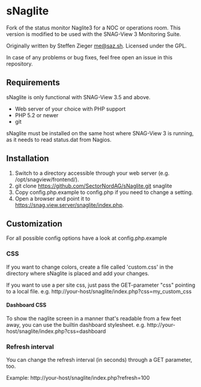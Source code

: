 sNaglite
========

Fork of the status monitor Naglite3 for a NOC or operations room. This version is modified to be used with the SNAG-View 3 Monitoring Suite.

Originally written by Steffen Zieger <me@saz.sh>.
Licensed under the GPL.

In case of any problems or bug fixes, feel free open an issue in this repository.

Requirements
------------

sNaglite is only functional with SNAG-View 3.5 and above.

- Web server of your choice with PHP support
- PHP 5.2 or newer
- git

sNaglite must be installed on the same host where SNAG-View 3 is running, as it
needs to read status.dat from Nagios.

Installation
------------

1. Switch to a directory accessible through your web server (e.g. /opt/snagview/frontend/).
2. git clone https://github.com/SectorNordAG/sNaglite.git snaglite
3. Copy config.php.example to config.php if you need to change a setting.
4. Open a browser and point it to https://snag.view.server/snaglite/index.php.

Customization
-------------

For all possible config options have a look at config.php.example

### CSS

If you want to change colors, create a file called 'custom.css' in the
directory where sNaglite is placed and add your changes.

If you want to use a per site css, just pass the GET-parameter "css" pointing to a local file.
e.g. http://your-host/snaglite/index.php?css=my_custom_css

#### Dashboard CSS

To show the naglite screen in a manner that's readable from a few feet away, you can use the builtin dashboard stylesheet.
e.g. http://your-host/snaglite/index.php?css=dashboard

### Refresh interval

You can change the refresh interval (in seconds) through a GET parameter, too.

Example:
http://your-host/snaglite/index.php?refresh=100
